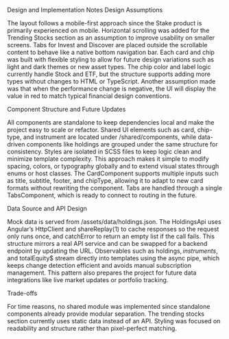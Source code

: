 Design and Implementation Notes
Design Assumptions

The layout follows a mobile-first approach since the Stake product is primarily experienced on mobile. Horizontal scrolling was added for the Trending Stocks section as an assumption to improve usability on smaller screens. Tabs for Invest and Discover are placed outside the scrollable content to behave like a native bottom navigation bar. Each card and chip was built with flexible styling to allow for future design variations such as light and dark themes or new asset types. The chip color and label logic currently handle Stock and ETF, but the structure supports adding more types without changes to HTML or TypeScript. Another assumption made was that when the performance change is negative, the UI will display the value in red to match typical financial design conventions.

Component Structure and Future Updates

All components are standalone to keep dependencies local and make the project easy to scale or refactor. Shared UI elements such as card, chip-type, and instrument are located under /shared/components, while data-driven components like holdings are grouped under the same structure for consistency. Styles are isolated in SCSS files to keep logic clean and minimize template complexity. This approach makes it simple to modify spacing, colors, or typography globally and to extend visual states through enums or host classes. The CardComponent supports multiple inputs such as title, subtitle, footer, and chipType, allowing it to adapt to new card formats without rewriting the component. Tabs are handled through a single TabsComponent, which is ready to connect to routing in the future.

Data Source and API Design

Mock data is served from /assets/data/holdings.json. The HoldingsApi uses Angular’s HttpClient and shareReplay(1) to cache responses so the request only runs once, and catchError to return an empty list if the call fails. This structure mirrors a real API service and can be swapped for a backend endpoint by updating the URL. Observables such as holdings$, instruments$, and totalEquity$ stream directly into templates using the async pipe, which keeps change detection efficient and avoids manual subscription management. This pattern also prepares the project for future data integrations like live market updates or portfolio tracking.

Trade-offs

For time reasons, no shared module was implemented since standalone components already provide modular separation. The trending stocks section currently uses static data instead of an API. Styling was focused on readability and structure rather than pixel-perfect matching.
